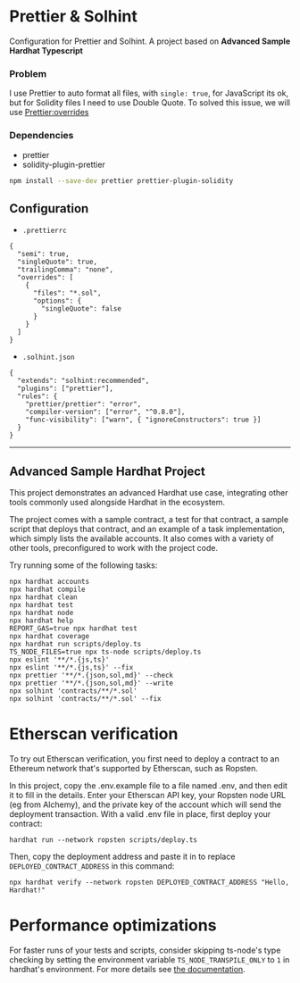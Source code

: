 # Prettier & Solhint

Configuration for Prettier and Solhint. A project based on **Advanced Sample Hardhat Typescript**

### Problem

I use Prettier to auto format all files, with `single: true`, for JavaScript its ok, but for Solidity files I need to use Double Quote. To solved this issue, we will use [Prettier:overrides](https://prettier.io/docs/en/configuration.html#configuration-overrides)

### Dependencies

- prettier
- solidity-plugin-prettier

```bash
npm install --save-dev prettier prettier-plugin-solidity
```

## Configuration

- `.prettierrc`

```
{
  "semi": true,
  "singleQuote": true,
  "trailingComma": "none",
  "overrides": [
    {
      "files": "*.sol",
      "options": {
        "singleQuote": false
      }
    }
  ]
}
```

- `.solhint.json`

```
{
  "extends": "solhint:recommended",
  "plugins": ["prettier"],
  "rules": {
    "prettier/prettier": "error",
    "compiler-version": ["error", "^0.8.0"],
    "func-visibility": ["warn", { "ignoreConstructors": true }]
  }
}
```

---

## Advanced Sample Hardhat Project

This project demonstrates an advanced Hardhat use case, integrating other tools commonly used alongside Hardhat in the ecosystem.

The project comes with a sample contract, a test for that contract, a sample script that deploys that contract, and an example of a task implementation, which simply lists the available accounts. It also comes with a variety of other tools, preconfigured to work with the project code.

Try running some of the following tasks:

```shell
npx hardhat accounts
npx hardhat compile
npx hardhat clean
npx hardhat test
npx hardhat node
npx hardhat help
REPORT_GAS=true npx hardhat test
npx hardhat coverage
npx hardhat run scripts/deploy.ts
TS_NODE_FILES=true npx ts-node scripts/deploy.ts
npx eslint '**/*.{js,ts}'
npx eslint '**/*.{js,ts}' --fix
npx prettier '**/*.{json,sol,md}' --check
npx prettier '**/*.{json,sol,md}' --write
npx solhint 'contracts/**/*.sol'
npx solhint 'contracts/**/*.sol' --fix
```

# Etherscan verification

To try out Etherscan verification, you first need to deploy a contract to an Ethereum network that's supported by Etherscan, such as Ropsten.

In this project, copy the .env.example file to a file named .env, and then edit it to fill in the details. Enter your Etherscan API key, your Ropsten node URL (eg from Alchemy), and the private key of the account which will send the deployment transaction. With a valid .env file in place, first deploy your contract:

```shell
hardhat run --network ropsten scripts/deploy.ts
```

Then, copy the deployment address and paste it in to replace `DEPLOYED_CONTRACT_ADDRESS` in this command:

```shell
npx hardhat verify --network ropsten DEPLOYED_CONTRACT_ADDRESS "Hello, Hardhat!"
```

# Performance optimizations

For faster runs of your tests and scripts, consider skipping ts-node's type checking by setting the environment variable `TS_NODE_TRANSPILE_ONLY` to `1` in hardhat's environment. For more details see [the documentation](https://hardhat.org/guides/typescript.html#performance-optimizations).
